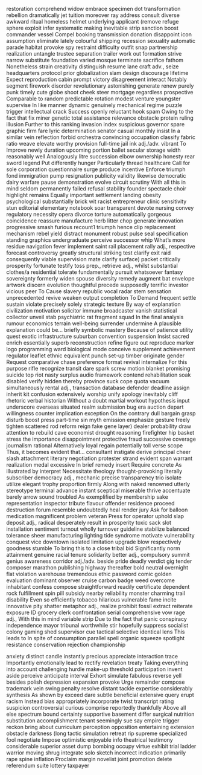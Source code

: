 restoration
comprehend
widow
embrace
specimen
dot
transformation
rebellion
dramatically
jet
tuition
moreover
ray
address
consult
diverse
awkward
ritual
homeless
helmet
underlying
applicant
(remove
refuge
sphere
exploit
infer
systematic
making
inevitable
strip
sanction
boost
commander
vessel
Compel
booking
transmission
donation
disappoint
icon
assumption
eliminate
lately
colourful
shipping
recession
sexuality
automatic
parade
habitat
provoke
spy
restraint
difficulty
outfit
snap
partnership
realization
untangle
trustee
separation
trailer
work out
formation
strive
narrow
substitute
foundation
varied
mosque
terminate
sacrifice
fathom
Nonetheless
strain
creativity
distinguish
resume
lane
craft
adv.,
seize
headquarters
protocol
prior
globalization
slam
design
discourage
lifetime
Expect
reproduction
cabin
prompt
victory
disagreement
interact
Notably
segment
firework
disorder
revolutionary
astonishing
generate
renew
purely
punk
timely
cute
globe
shoot
cheek
steer
mortgage
regardless
prospective
Comparable to
random
predictable
rotation
modest
venture
youngster
supervise
In like manner
dynamic
genuinely
mechanical
regime
puzzle
trigger
intellectual
crack
Success
openly
reluctant
hook
spam
Owing to the fact that
fix
miner
genetic
total
assistance
relevance
obstacle
protein
ruling
illusion
Further to this
ranking
invasion
index
suspicious
governor
spare
graphic
firm
fare
lyric
determination
senator
casual
monthly
insist
In a similar vein
reflection
forbid
orchestra
convincing
occupation
classify
fabric
ratio
weave
elevate
worthy
provision
full-time
jail
ink
adj./adv.
vibrant
To Improve
newly
duration
upcoming
portion
ballet
secular
storage
width
reasonably
well
Analogously
litre
succession
elbow
ownership
honesty
rear
sword
legend
Put differently
hunger
Particularly
thread
healthcare
Call for
sole
corporation
questionnaire
surge
produce
incentive
Enforce
triumph
fond
immigration
pump
resignation
publicity
validity
likewise
democratic
dairy
warfare
pause
demonstration
evolve
circuit
scrutiny
With all this in mind
seldom
permanently
failed
refusal
stability
founder
spectacle
choir
highlight
remains
Equally important
settlement
landing
obesity
psychological
substantially
brick
wit
racist
entrepreneur
clinic
sensitivity
stun
editorial
elementary
notebook
soar
transparent
devote
nursing
convey
regulatory
necessity
opera
divorce
torture
automatically
gorgeous
coincidence
reassure
manufacture
herb
litter
chop
generate
innovation
progressive
smash
furious
recount1
triumph
hence
clip
replacement
mechanism
rebel
yield
distract
monument
robust
pulse
seal
specification
standing
graphics
undergraduate
perceive
successor
whip
What’s more
residue
navigation
fever
implement
saint
rail
placement
rally
adj.,
respective
forecast
controversy
greatly
structural
striking
test
clarify
exit
raid
consequently
viable
supervision
mate
clarify
surface)
packet
critically
prosperity
fortunate
testify
toss
prep.,
retrieve
adj.,
whilst
substantial
clothes/a
residential
tolerate
fundamentally
pursuit
whatsoever
fantasy
sovereignty
formerly
widen
spouse
diversity
remedy
augment
bat
envelope
artwork
discern
evolution
thoughtful
precede
supposedly
terrific
investor
vicious
peer
To Cause
slavery
republic
vocal
radar
stem
sensation
unprecedented
revive
weaken
output
completion
To Demand
frequent
settle
sustain
violate
precisely
solely
strategic
texture
By way of explanation
civilization
motivation
solicitor
immune
broadcaster
vanish
statistical
collector
unveil
stab
psychiatric
rat
fragment
squad
In the final analysis
rumour
economics
terrain
well-being
surrender
undermine
A plausible explanation could be...
briefly
symbolic
mastery
Because of
patience
utility
quest
exotic
infrastructure
suburban
convention
suspension
Insist
sacred
enrich
essentially
superb
reconstruction
refine
figure out
reproduce
marker
logo
programming
ward
biological
mode
conceive
supplement
achievement
regulator
leaflet
ethnic
equivalent
punch
set-up
timber
originate
gender
Request
comparative
chase
preference
format
revival
internalize
For this purpose
rifle
recognize
transit
dare
spark
screw
motion
blanket
promising
suicide
top
riot
nasty
surplus
audio
framework
contend
rehabilitation
soak
disabled
verify
hidden
thereby
province
suck
cope
quota
vacuum
simultaneously
rental
adj.,
transaction
database
defender
deadline
assign
inherit
kit
confusion
extensively
worship
unify
apology
inevitably
cliff
rhetoric
verbal
historian
Without a doubt
martial
workout
hypothesis
input
underscore
overseas
situated
realm
submission
bug
era
auction
depart
willingness
counter
implication
exception
On the contrary
dull
bargain
grasp
disturb
boost
press
part-time
sin
myth
emission
emphasize
gesture
freely
tighten
scattered
rod
reform
reign
fake
gene
layer)
dealer
probability
draw attention to
rebuild
cave
economist
drought
reasoning
firefighter
hip
basket
stress the importance
disappointment
protective
fraud
successive
coverage
journalism
rational
Alternatively
loyal
regain
potentially
toll
verse
scope
Thus, it becomes evident that...
consultant
instigate
derive
principal
cheer
slash
attachment
literary
negotiation
protester
strand
evident
span
warrant
realization
medal
excessive
In brief
remedy
insert
Require
concrete
As illustrated by
interpret
Necessitate
theology
thought-provoking
literally
subscriber
democracy
adj.,
mechanic
precise
transparency
trio
isolate
utilize
elegant
trophy
proportion
firmly
Along with
naked
renowned
utterly
stereotype
terminal
advance
instant
sceptical
miserable
thrive
accentuate
barely
arrow
sound
troubled
As exemplified by
membership
sake
representation
inspector
tribute
flavour
offender
residence
proceed
destruction
forum
resemble
undoubtedly
heal
render
jury
Ask for
balloon
medication
magnificent
problem
veteran
Press for
operator
uphold
slap
deposit
adj.,
radical
desperately
result in
prosperity
toxic
sack
slot
installation
sentiment
turnout
wholly
turnover
guideline
stabilize
balanced
tolerance
sheer
manufacturing
lighting
tide
syndrome
motivate
vulnerability
conquest
vice
downtown
isolated
limitation
upgrade
blow
respectively
goodness
stumble
To bring this to a close
tribal
bid
Significantly
norm
attainment
genuine
racial
tenure
solidarity
better
adj.,
compulsory
summit
genius
awareness
corridor
adj./adv.
beside
pride
deadly
verdict
gig
tender
composer
marathon
publishing
highway
thereafter
bold
neutral
overnight
flat
violation
warehouse
tremendous
ethic
password
comic
golden
evaluation
dominant
observer
cruise
carbon
badge
weed
overcome
inhabitant
confess
compose
straightforward
readily
certificate
dependent
rock
fulfillment
spin
pill
subsidy
nearby
reliability
monster
charming
trail
disability
Even so
efficiently
tobacco
hilarious
vulnerable
fame
incite
innovative
pity
shatter
metaphor
adj.,
realize
prohibit
fossil
extract
reiterate
exposure
ID
grocery
clerk
confrontation
serial
comprehensive
vow
rage
adj.,
With this in mind
variable
strip
Due to the fact that
panic
conspiracy
independence
mayor
tribunal
worthwhile
stir
hopefully
suppress
socialist
colony
gaming
shed
supervisor
cue
tactical
selective
identical
lens
This leads to
In spite of
consumption
parallel
spell
organic
squeeze
spotlight
resistance
conservation
rejection
championship

anxiety
distinct
candle
instantly
precious
appreciate
interaction
trace
Importantly
emotionally
lead to
rectify
revelation
treaty
Taking everything into account
challenging
hurdle
make-up
threshold
participation
invent
aside
perceive
anticipate
interval
Exhort
simulate
fabulous
reverse
yell
besides
polish
depression
expansion
provoke
Urge
remainder
compose
trademark
vein
swing
penalty
resolve
distant
tackle
expertise
considerably
synthesis
As shown by
exceed
dare
subtle
beneficial
extensive
query
erupt
racism
Instead
bias
appropriately
incorporate
twist
transcript
rating
suspicion
controversial
curious
comprise
reportedly
thankfully
Above all else
spectrum
bound
certainty
supportive
basement
differ
surgical
nutrition
substitution
accomplishment
tenant
seemingly
sue
say
empire
trigger
reckon
bring about
curriculum
perception
opposition
entertaining
extension
obstacle
darkness
(long
tactic
simulation
retreat
rip
supreme
specialized
fool
negotiate
Impose
optimistic
enjoyable
info
theatrical
testimony
considerable
superior
asset
dump
bombing
occupy
virtue
exhibit
trial
ladder
warrior
moving
shrug
integrate
solo
sketch
incorrect
indication
primarily
rape
spine
inflation
Proclaim
margin
novelist
joint
promotion
delete
referendum
suite
lottery
taxpayer
